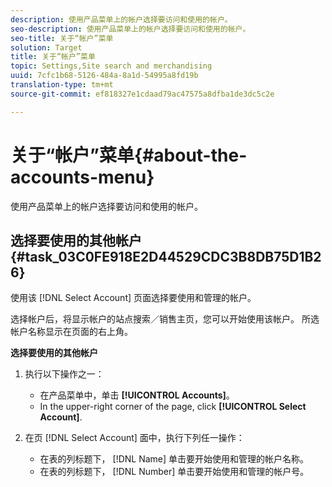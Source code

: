 ```yaml
---
description: 使用产品菜单上的帐户选择要访问和使用的帐户。
seo-description: 使用产品菜单上的帐户选择要访问和使用的帐户。
seo-title: 关于“帐户”菜单
solution: Target
title: 关于“帐户”菜单
topic: Settings,Site search and merchandising
uuid: 7cfc1b68-5126-484a-8a1d-54995a8fd19b
translation-type: tm+mt
source-git-commit: ef818327e1cdaad79ac47575a8dfba1de3dc5c2e

---
```



# 关于“帐户”菜单{#about-the-accounts-menu}

使用产品菜单上的帐户选择要访问和使用的帐户。

## 选择要使用的其他帐户 {#task_03C0FE918E2D44529CDC3B8DB75D1B26}

使用该 [!DNL Select Account] 页面选择要使用和管理的帐户。

<!-- 

t_selecting_a_different_account_to_use.xml

 -->

选择帐户后，将显示帐户的站点搜索／销售主页，您可以开始使用该帐户。 所选帐户名称显示在页面的右上角。

**选择要使用的其他帐户**

1. 执行以下操作之一：

   * 在产品菜单中，单击 **[!UICONTROL Accounts]**。
   * In the upper-right corner of the page, click **[!UICONTROL Select Account]**.

1. 在页 [!DNL Select Account] 面中，执行下列任一操作：

   * 在表的列标题下， [!DNL Name] 单击要开始使用和管理的帐户名称。
   * 在表的列标题下， [!DNL Number] 单击要开始使用和管理的帐户号。

